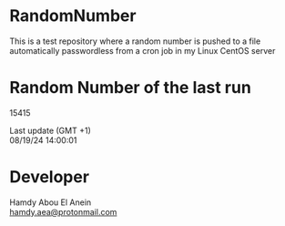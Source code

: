 # RandomNumber    
This is a test repository where a random number is pushed to a file automatically passwordless from a cron job in my Linux CentOS server    
# Random Number of the last run   
15415
      
Last update (GMT +1)    
08/19/24 14:00:01
# Developer    
Hamdy Abou El Anein   
hamdy.aea@protonmail.com
